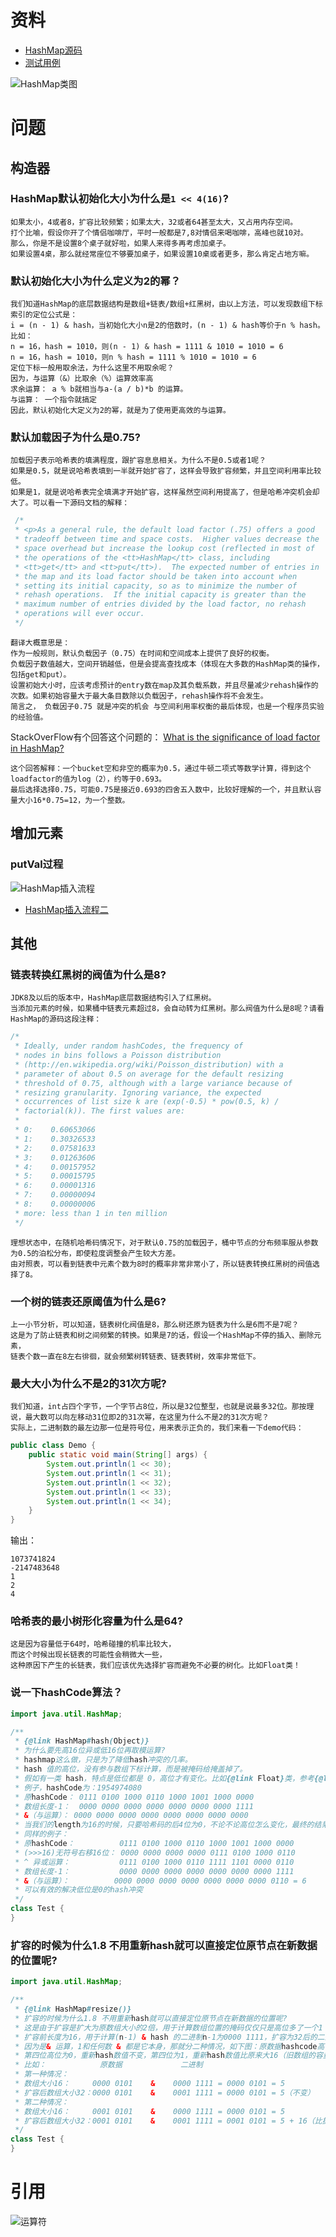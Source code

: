 # 资料

- [HashMap源码](https://github.com/zzyandzzy/jdk11/blob/main/src/java.base/share/classes/java/util/HashMap.java)
- [测试用例](../../test/java/cool/zzy/java/util/HashMapTest.java)

![HashMap类图](./images/HashMap/hashmap_class_diagram.png)

# 问题

## 构造器

### HashMap默认初始化大小为什么是`1 << 4(16)`?

    如果太小，4或者8，扩容比较频繁；如果太大，32或者64甚至太大，又占用内存空间。
    打个比喻，假设你开了个情侣咖啡厅，平时一般都是7,8对情侣来喝咖啡，高峰也就10对。
    那么，你是不是设置8个桌子就好啦，如果人来得多再考虑加桌子。
    如果设置4桌，那么就经常座位不够要加桌子，如果设置10桌或者更多，那么肯定占地方嘛。

### 默认初始化大小为什么定义为2的幂？

    我们知道HashMap的底层数据结构是数组+链表/数组+红黑树，由以上方法，可以发现数组下标索引的定位公式是：
    i = (n - 1) & hash，当初始化大小n是2的倍数时，(n - 1) & hash等价于n % hash。比如：
    n = 16，hash = 1010，则(n - 1) & hash = 1111 & 1010 = 1010 = 6
    n = 16，hash = 1010，则n % hash = 1111 % 1010 = 1010 = 6
    定位下标一般用取余法，为什么这里不用取余呢？
    因为，与运算（&）比取余（%）运算效率高
    求余运算： a % b就相当与a-(a / b)*b 的运算。
    与运算： 一个指令就搞定
    因此，默认初始化大定义为2的幂，就是为了使用更高效的与运算。

### 默认加载因子为什么是0.75?

    加载因子表示哈希表的填满程度，跟扩容息息相关。为什么不是0.5或者1呢？
    如果是0.5，就是说哈希表填到一半就开始扩容了，这样会导致扩容频繁，并且空间利用率比较低。
    如果是1，就是说哈希表完全填满才开始扩容，这样虽然空间利用提高了，但是哈希冲突机会却大了。可以看一下源码文档的解释：

```java
 /*
 * <p>As a general rule, the default load factor (.75) offers a good
 * tradeoff between time and space costs.  Higher values decrease the
 * space overhead but increase the lookup cost (reflected in most of
 * the operations of the <tt>HashMap</tt> class, including
 * <tt>get</tt> and <tt>put</tt>).  The expected number of entries in
 * the map and its load factor should be taken into account when
 * setting its initial capacity, so as to minimize the number of
 * rehash operations.  If the initial capacity is greater than the
 * maximum number of entries divided by the load factor, no rehash
 * operations will ever occur.
 */
```

    翻译大概意思是：
    作为一般规则，默认负载因子（0.75）在时间和空间成本上提供了良好的权衡。
    负载因子数值越大，空间开销越低，但是会提高查找成本（体现在大多数的HashMap类的操作，包括get和put）。
    设置初始大小时，应该考虑预计的entry数在map及其负载系数，并且尽量减少rehash操作的次数。如果初始容量大于最大条目数除以负载因子，rehash操作将不会发生。
    简言之， 负载因子0.75 就是冲突的机会 与空间利用率权衡的最后体现，也是一个程序员实验的经验值。

StackOverFlow有个回答这个问题的： [What is the significance of load factor in HashMap?](https://stackoverflow.com/questions/10901752/what-is-the-significance-of-load-factor-in-hashmap)

    这个回答解释：一个bucket空和非空的概率为0.5，通过牛顿二项式等数学计算，得到这个loadfactor的值为log（2），约等于0.693。
    最后选择选择0.75，可能0.75是接近0.693的四舍五入数中，比较好理解的一个，并且默认容量大小16*0.75=12，为一个整数。

## 增加元素

### putVal过程

![HashMap插入流程](images/HashMap/插入流程图.png)

- [HashMap插入流程二](images/HashMap/HashMap插入流程.png)

## 其他

### 链表转换红黑树的阀值为什么是8?

    JDK8及以后的版本中，HashMap底层数据结构引入了红黑树。
    当添加元素的时候，如果桶中链表元素超过8，会自动转为红黑树。那么阀值为什么是8呢？请看HashMap的源码这段注释：

```java
/*
 * Ideally, under random hashCodes, the frequency of
 * nodes in bins follows a Poisson distribution
 * (http://en.wikipedia.org/wiki/Poisson_distribution) with a
 * parameter of about 0.5 on average for the default resizing
 * threshold of 0.75, although with a large variance because of
 * resizing granularity. Ignoring variance, the expected
 * occurrences of list size k are (exp(-0.5) * pow(0.5, k) /
 * factorial(k)). The first values are:
 *
 * 0:    0.60653066
 * 1:    0.30326533
 * 2:    0.07581633
 * 3:    0.01263606
 * 4:    0.00157952
 * 5:    0.00015795
 * 6:    0.00001316
 * 7:    0.00000094
 * 8:    0.00000006
 * more: less than 1 in ten million
 */
```

    理想状态中，在随机哈希码情况下，对于默认0.75的加载因子，桶中节点的分布频率服从参数为0.5的泊松分布，即使粒度调整会产生较大方差。
    由对照表，可以看到链表中元素个数为8时的概率非常非常小了，所以链表转换红黑树的阀值选择了8。

### 一个树的链表还原阈值为什么是6?

    上一小节分析，可以知道，链表树化阀值是8，那么树还原为链表为什么是6而不是7呢？
    这是为了防止链表和树之间频繁的转换。如果是7的话，假设一个HashMap不停的插入、删除元素，
    链表个数一直在8左右徘徊，就会频繁树转链表、链表转树，效率非常低下。

### 最大大小为什么不是2的31次方呢?

    我们知道，int占四个字节，一个字节占8位，所以是32位整型，也就是说最多32位。那按理说，最大数可以向左移动31位即2的31次幂，在这里为什么不是2的31次方呢？
    实际上，二进制数的最左边那一位是符号位，用来表示正负的，我们来看一下demo代码：

```java
public class Demo {
    public static void main(String[] args) {
        System.out.println(1 << 30);
        System.out.println(1 << 31);
        System.out.println(1 << 32);
        System.out.println(1 << 33);
        System.out.println(1 << 34);
    }
}
```

输出：

```
1073741824
-2147483648
1
2
4
```

### 哈希表的最小树形化容量为什么是64?

    这是因为容量低于64时，哈希碰撞的机率比较大，
    而这个时候出现长链表的可能性会稍微大一些，
    这种原因下产生的长链表，我们应该优先选择扩容而避免不必要的树化。比如Float类！

### 说一下hashCode算法？

```java
import java.util.HashMap;

/**
 * {@link HashMap#hash(Object)}
 * 为什么要先高16位异或低16位再取模运算?
 * hashmap这么做，只是为了降低hash冲突的几率。
 * hash 值的高位，没有参与数组下标计算，而是被掩码给掩盖掉了。
 * 假如有一类 hash，特点是低位都是 0，高位才有变化。比如{@link Float}类，参考{@link HashMapTest#testHashCode()}
 * 例子，hashCode为：1954974080
 * 原hashCode： 0111 0100 1000 0110 1000 1001 1000 0000
 * 数组长度-1：  0000 0000 0000 0000 0000 0000 0000 1111
 * &（与运算）： 0000 0000 0000 0000 0000 0000 0000 0000
 * 当我们的length为16的时候，只要哈希码的后4位为0，不论不论高位怎么变化，最终的结果均为0。
 * 同样的例子：
 * 原hashCode：          0111 0100 1000 0110 1000 1001 1000 0000
 * (>>>16)无符号右移16位： 0000 0000 0000 0000 0111 0100 1000 0110
 * ^ 异或运算：           0111 0100 1000 0110 1111 1101 0000 0110
 * 数组长度-1：           0000 0000 0000 0000 0000 0000 0000 1111
 * &（与运算）：          0000 0000 0000 0000 0000 0000 0000 0110 = 6
 * 可以有效的解决低位是0的hash冲突
 */
class Test {
}
```

### 扩容的时候为什么1.8 不用重新hash就可以直接定位原节点在新数据的位置呢?

```java
import java.util.HashMap;

/**
 * {@link HashMap#resize()}
 * 扩容的时候为什么1.8 不用重新hash就可以直接定位原节点在新数据的位置呢?
 * 这是由于扩容是扩大为原数组大小的2倍，用于计算数组位置的掩码仅仅只是高位多了一个1
 * 扩容前长度为16，用于计算(n-1) & hash 的二进制n-1为0000 1111，扩容为32后的二进制就高位多了1，为0001 1111。
 * 因为是& 运算，1和任何数 & 都是它本身，那就分二种情况，如下图：原数据hashcode高位第4位为0和高位为1的情况；
 * 第四位高位为0，重新hash数值不变，第四位为1，重新hash数值比原来大16（旧数组的容量）
 * 比如：            原数据             二进制
 * 第一种情况：
 * 数组大小16：     0000 0101    &    0000 1111 = 0000 0101 = 5
 * 扩容后数组大小32：0000 0101    &    0001 1111 = 0000 0101 = 5（不变）
 * 第二种情况：
 * 数组大小16：     0001 0101    &    0000 1111 = 0000 0101 = 5
 * 扩容后数组大小32：0001 0101    &    0001 1111 = 0001 0101 = 5 + 16（比扩容前增加了16）
 */
class Test {
}
```

# 引用

![运算符](images/运算符.jpeg)
